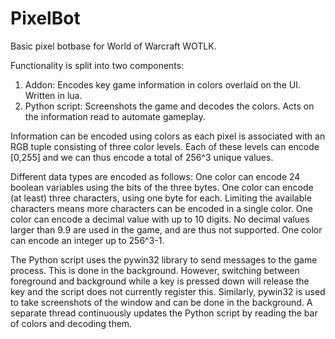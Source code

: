 # PixelBot
Basic pixel botbase for World of Warcraft WOTLK. 

Functionality is split into two components:
1) Addon: Encodes key game information in colors overlaid on the UI. Written in lua.
2) Python script: Screenshots the game and decodes the colors. Acts on the information read to automate gameplay.

Information can be encoded using colors as each pixel is associated with an RGB tuple consisting of three color levels. Each of these levels can encode [0,255] and we can thus encode a total of 256^3 unique values. 

Different data types are encoded as follows:
One color can encode 24 boolean variables using the bits of the three bytes.
One color can encode (at least) three characters, using one byte for each. Limiting the available characters means more characters can be encoded in a single color.
One color can encode a decimal value with up to 10 digits. No decimal values larger than 9.9 are used in the game, and are thus not supported.
One color can encode an integer up to 256^3-1.

The Python script uses the pywin32 library to send messages to the game process. This is done in the background. However, switching between foreground and background while a key is pressed down will release the key and the script does not currently register this.
Similarly, pywin32 is used to take screenshots of the window and can be done in the background. A separate thread continuously updates the Python script by reading the bar of colors and decoding them. 
